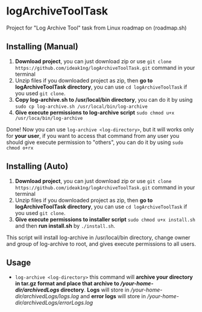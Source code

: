 # logArchiveToolTask
Project for "Log Archive Tool" task from Linux roadmap on (roadmap.sh)

## Installing (Manual)
1. **Download project**, you can just download zip or use `git clone https://github.com/ideak1ng/logArchiveToolTask.git` command in your terminal
2. Unzip files if you downloaded project as zip, then **go to logArchiveToolTask directory**, you can use `cd logArchiveToolTask` if you used `git clone`.
3. **Copy log-archive.sh to /usr/local/bin directory**, you can do it by using `sudo cp log-archive.sh /usr/local/bin/log-archive`
4. **Give execute permissions to log-archive script** `sudo chmod u+x /usr/loca/bin/log-archive`

Done! Now you can use `log-archive <log-directory>`, but it will works only for **your user**, if you want to access that command from any user you should give execute permission to "others", you can do it by using `sudo chmod o+rx` 

## Installing (Auto)
1. **Download project**, you can just download zip or use `git clone https://github.com/ideak1ng/logArchiveToolTask.git` command in your terminal
2. Unzip files if you downloaded project as zip, then **go to logArchiveToolTask directory**, you can use `cd logArchiveToolTask` if you used `git clone`.
3. **Give execute permissions to installer script** `sudo chmod u+x install.sh` and then **run install.sh** by `./install.sh`.

This script will install log-archive in /usr/local/bin directory, change owner and group of log-archive to root, and gives execute permissions to all users.

## Usage
- `log-archive <log-directory>` this command will **archive your directory in tar.gz format and place that archive to */your-home-dir/archivedLogs* directory**. **Logs** will store in */your-home-dir/archivedLogs/logs.log* and **error logs** will store in */your-home-dir/archivedLogs/errorLogs.log*

